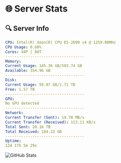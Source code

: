 # 🌐 Server Stats
## 🔍 Server Info
```yaml
CPU: Intel(R) Xeon(R) CPU E5-2699 v4 @ 1259.06MHz
CPU Usage: 0.60%
Cores: 44P | 88T
-----------------------------------
Memory:
Current Usage: 145.36 GB/503.74 GB
Available: 354.96 GB
-----------------------------------
Disk:
Current Usage: 59.07 GB/1.71 TB
Free: 1.57 TB
-----------------------------------
GPU:
No GPU detected
-----------------------------------
Network:
Current Transfer (Sent): 19.70 MB/s
Current Transfer (Received): 113.11 KB/s
Total Sent: 20.16 TB
Total Received: 184.23 GB
-----------------------------------
Uptime:
12d 17h 5m 29s
```
![GitHub Stats](https://img.shields.io/badge/Updated-2025-03-20_14:28:18-blue)